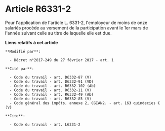 # Article R6331-2

Pour l'application de l'article L. 6331-2, l'employeur de moins de onze salariés procède au versement de la participation
avant le 1er mars de l'année suivant celle au titre de laquelle elle est due.

**Liens relatifs à cet article**

	**Modifié par**:

	  - Décret n°2017-249 du 27 février 2017 - art. 1

	**Cité par**:

	  - Code du travail - art. D6332-87 (V)
	  - Code du travail - art. D6332-91 (VD)
	  - Code du travail - art. R6332-102 (Ab)
	  - Code du travail - art. R6332-11 (V)
	  - Code du travail - art. R6332-49 (Ab)
	  - Code du travail - art. R6332-85 (V)
	  - Code général des impôts, annexe 2, CGIAN2. - art. 163 quindecies C (V)

	**Cite**:

	  - Code du travail - art. L6331-2

